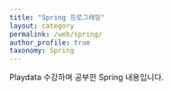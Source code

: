 ```yaml
---
title: "Spring 프로그래밍"
layout: category
permalink: /web/spring/
author_profile: true
taxonomy: Spring
---
```


Playdata 수강하며 공부한 Spring 내용입니다.
